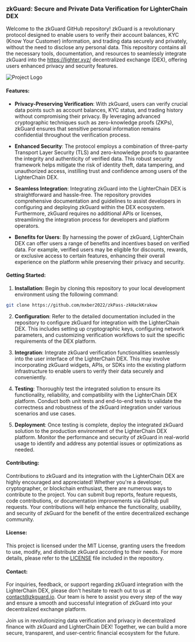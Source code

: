 ### zkGuard: Secure and Private Data Verification for LighterChain DEX

Welcome to the zkGuard GitHub repository! zkGuard is a revolutionary protocol designed to enable users to verify their account balances, KYC (Know Your Customer) information, and trading data securely and privately, without the need to disclose any personal data. This repository contains all the necessary tools, documentation, and resources to seamlessly integrate zkGuard into the https://lighter.xyz/ decentralized exchange (DEX), offering users enhanced privacy and security features.

![Project Logo](/images/logo.png)

#### Features:

- **Privacy-Preserving Verification**: With zkGuard, users can verify crucial data points such as account balances, KYC status, and trading history without compromising their privacy. By leveraging advanced cryptographic techniques such as zero-knowledge proofs (ZKPs), zkGuard ensures that sensitive personal information remains confidential throughout the verification process.

- **Enhanced Security**: The protocol employs a combination of three-party Transport Layer Security (TLS) and zero-knowledge proofs to guarantee the integrity and authenticity of verified data. This robust security framework helps mitigate the risk of identity theft, data tampering, and unauthorized access, instilling trust and confidence among users of the LighterChain DEX.

- **Seamless Integration**: Integrating zkGuard into the LighterChain DEX is straightforward and hassle-free. The repository provides comprehensive documentation and guidelines to assist developers in configuring and deploying zkGuard within the DEX ecosystem. Furthermore, zkGuard requires no additional APIs or licenses, streamlining the integration process for developers and platform operators.

- **Benefits for Users**: By harnessing the power of zkGuard, LighterChain DEX can offer users a range of benefits and incentives based on verified data. For example, verified users may be eligible for discounts, rewards, or exclusive access to certain features, enhancing their overall experience on the platform while preserving their privacy and security.

#### Getting Started:

1. **Installation**: Begin by cloning this repository to your local development environment using the following command:

```bash
git clone https://github.com/mxber2022/zkPass-zkHackKrakow
```

2. **Configuration**: Refer to the detailed documentation included in the repository to configure zkGuard for integration with the LighterChain DEX. This includes setting up cryptographic keys, configuring network parameters, and customizing verification workflows to suit the specific requirements of the DEX platform.

3. **Integration**: Integrate zkGuard verification functionalities seamlessly into the user interface of the LighterChain DEX. This may involve incorporating zkGuard widgets, APIs, or SDKs into the existing platform infrastructure to enable users to verify their data securely and conveniently.

4. **Testing**: Thoroughly test the integrated solution to ensure its functionality, reliability, and compatibility with the LighterChain DEX platform. Conduct both unit tests and end-to-end tests to validate the correctness and robustness of the zkGuard integration under various scenarios and use cases.

5. **Deployment**: Once testing is complete, deploy the integrated zkGuard solution to the production environment of the LighterChain DEX platform. Monitor the performance and security of zkGuard in real-world usage to identify and address any potential issues or optimizations as needed.

#### Contributing:

Contributions to zkGuard and its integration with the LighterChain DEX are highly encouraged and appreciated! Whether you're a developer, cryptographer, or blockchain enthusiast, there are numerous ways to contribute to the project. You can submit bug reports, feature requests, code contributions, or documentation improvements via GitHub pull requests. Your contributions will help enhance the functionality, usability, and security of zkGuard for the benefit of the entire decentralized exchange community.

#### License:

This project is licensed under the MIT License, granting users the freedom to use, modify, and distribute zkGuard according to their needs. For more details, please refer to the [LICENSE](LICENSE) file included in the repository.

#### Contact:

For inquiries, feedback, or support regarding zkGuard integration with the LighterChain DEX, please don't hesitate to reach out to us at [contact@zkguard.io](mailto:contact@zkguard.io). Our team is here to assist you every step of the way and ensure a smooth and successful integration of zkGuard into your decentralized exchange platform.

Join us in revolutionizing data verification and privacy in decentralized finance with zkGuard and LighterChain DEX! Together, we can build a more secure, transparent, and user-centric financial ecosystem for the future.